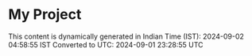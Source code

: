 # My Project

This content is dynamically generated in Indian Time (IST): 2024-09-02 04:58:55 IST
Converted to UTC: 2024-09-01 23:28:55 UTC
